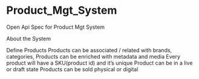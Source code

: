 # Product_Mgt_System
Open Api Spec for Product Mgt System

About the System

Define Products
Products can be associated / related with brands, categories, 
Products can be enriched with metadata and media
Every product will have a SKU(product id) and it’s unique
Product can be in a live or draft state
Products can be sold physical or digital
